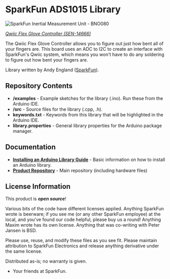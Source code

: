 SparkFun ADS1015 Library
===========================================================

![SparkFun Inertial Measurement Unit - BNO080](https://cdn.sparkfun.com/r/500-500/assets/parts/1/2/8/6/2/14666-SparkFun_Qwiic_Flex_Glove_Controller-01.jpg)

[*Qwiic Flex Glove Controller (SEN-14666)*](https://www.sparkfun.com/products/14666)

The Qwiic Flex Glove Controller allows you to figure out just how bent all of your fingers are. This board uses an ADC to I2C to create an interface with SparkFun's Qwiic system, which means you won't have to do any soldering to figure out how bent your fingers are.

Library written by Andy England ([SparkFun](http://www.sparkfun.com)).

Repository Contents
-------------------

* **/examples** - Example sketches for the library (.ino). Run these from the Arduino IDE. 
* **/src** - Source files for the library (.cpp, .h).
* **keywords.txt** - Keywords from this library that will be highlighted in the Arduino IDE. 
* **library.properties** - General library properties for the Arduino package manager. 

Documentation
--------------

* **[Installing an Arduino Library Guide](https://learn.sparkfun.com/tutorials/installing-an-arduino-library)** - Basic information on how to install an Arduino library.
* **[Product Repository](https://github.com/sparkfun/Qwiic_Flex_Glove_Controller)** - Main repository (including hardware files)

License Information
-------------------

This product is _**open source**_! 

Various bits of the code have different licenses applied. Anything SparkFun wrote is beerware; if you see me (or any other SparkFun employee) at the local, and you've found our code helpful, please buy us a round! Anything Maxim wrote has its own license. Anything that was co-writing with Peter Jansen is BSD.

Please use, reuse, and modify these files as you see fit. Please maintain attribution to SparkFun Electronics and release anything derivative under the same license.

Distributed as-is; no warranty is given.

- Your friends at SparkFun.

